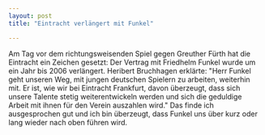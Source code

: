 ```yaml
---
layout: post
title: "Eintracht verlängert mit Funkel"

---
```


Am Tag vor dem richtungsweisenden Spiel gegen Greuther Fürth hat die Eintracht ein Zeichen gesetzt: Der Vertrag mit Friedhelm Funkel wurde um ein Jahr bis 2006 verlängert. Heribert Bruchhagen erklärte: "Herr Funkel geht unseren Weg, mit jungen deutschen Spielern zu arbeiten, weiterhin mit. Er ist, wie wir bei Eintracht Frankfurt, davon überzeugt, dass sich unsere Talente stetig weiterentwickeln werden und sich die geduldige Arbeit mit ihnen für den Verein auszahlen wird." Das finde ich ausgesprochen gut und ich bin überzeugt, dass Funkel uns über kurz oder lang wieder nach oben führen wird.


